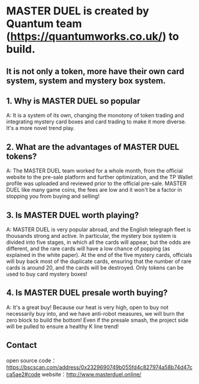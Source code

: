 # MASTER DUEL is created by Quantum team (https://quantumworks.co.uk/) to build. #

## It is not only a token, more have their own card system, system and mystery box system. ##


## 1. Why is MASTER DUEL so popular ##

A: It is a system of its own, changing the monotony of token trading and integrating mystery card boxes and card trading to make it more diverse. It's a more novel trend play. 

## 2. What are the advantages of MASTER DUEL tokens? ##

A: The MASTER DUEL team worked for a whole month, from the official website to the pre-sale platform and further optimization, and the TP Wallet profile was uploaded and reviewed prior to the official pre-sale. MASTER DUEL like many game coins, the fees are low and it won't be a factor in stopping you from buying and selling!

## 3. Is MASTER DUEL worth playing? ##

A: MASTER DUEL is very popular abroad, and the English telegraph fleet is thousands strong and active. In particular, the mystery box system is divided into five stages, in which all the cards will appear, but the odds are different, and the rare cards will have a low chance of popping (as explained in the white paper). At the end of the five mystery cards, officials will buy back most of the duplicate cards, ensuring that the number of rare cards is around 20, and the cards will be destroyed. Only tokens can be used to buy card mystery boxes! 

##  4. Is MASTER DUEL presale worth buying? ##

A: It's a great buy! Because our heat is very high, open to buy not necessarily buy into, and we have anti-robot measures, we will burn the zero block to build the bottom! Even if the presale smash, the project side will be pulled to ensure a healthy K line trend!


## Contact ##
open source code：https://bscscan.com/address/0x2329690749b055fd4c827974a58b74d47cca5ae2#code
website：http://www.masterduel.online/

